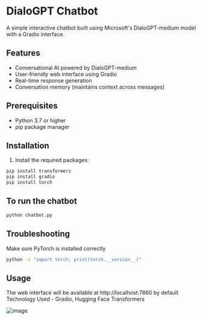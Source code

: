 # DialoGPT Chatbot

A simple interactive chatbot built using Microsoft's DialoGPT-medium model with a Gradio interface.

## Features
- Conversational AI powered by DialoGPT-medium
- User-friendly web interface using Gradio
- Real-time response generation
- Conversation memory (maintains context across messages)

## Prerequisites
- Python 3.7 or higher
- pip package manager

## Installation

1. Install the required packages:
```bash
pip install transformers
pip install gradio
pip install torch
```
## To run the chatbot
```bash
python chatbot.py
```
## Troubleshooting
Make sure PyTorch is installed correctly
```bash
python -c "import torch; print(torch.__version__)"
```
## Usage
The web interface will be available at http://localhost:7860 by default
Technology Used - Gradio, Hugging Face Transformers

![image](https://github.com/user-attachments/assets/24404f4c-0b0e-4cb0-a10c-c369ab6a0d33)
